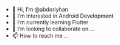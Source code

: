 - 👋 Hi, I’m @abdoriyhan
- 👀 I’m interested in Android Development
- 🌱 I’m currently learning Flutter
- 💞️ I’m looking to collaborate on ...
- 📫 How to reach me ...

<!---
abdoriyhan/abdoriyhan is a ✨ special ✨ repository because its `README.md` (this file) appears on your GitHub profile.
You can click the Preview link to take a look at your changes.
--->
